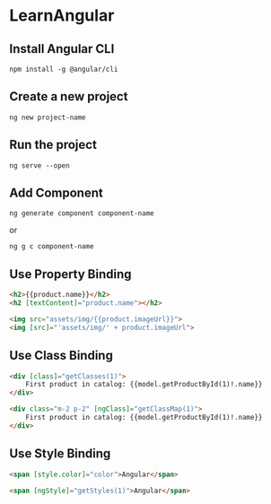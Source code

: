 # LearnAngular


## Install Angular CLI
```shell
npm install -g @angular/cli
```

## Create a new project
```shell
ng new project-name
```

## Run the project
```shell
ng serve --open
```

## Add Component
```shell
ng generate component component-name
```
or
```shell
ng g c component-name
```

## Use Property Binding
```html
<h2>{{product.name}}</h2>
<h2 [textContent]="product.name"></h2>

<img src="assets/img/{{product.imageUrl}}">
<img [src]="'assets/img/' + product.imageUrl">
```


## Use Class Binding
```html
<div [class]="getClasses(1)">
    First product in catalog: {{model.getProductById(1)!.name}}
</div>

<div class="m-2 p-2" [ngClass]="getClassMap(1)">
    First product in catalog: {{model.getProductById(1)!.name}}
</div>
```

## Use Style Binding
```html
<span [style.color]="color">Angular</span>

<span [ngStyle]="getStyles(1)">Angular</span>
```